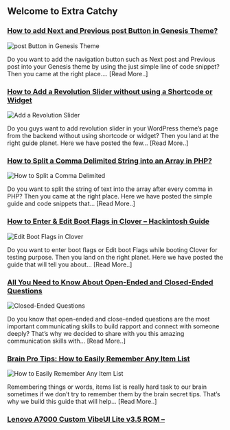 ## Welcome to Extra Catchy

### [How to add Next and Previous post Button in Genesis Theme?](http://extracatchy.net/add-next-previous-post-button-genesis-theme/)
![post Button in Genesis Theme](http://extracatchy.net/wp-content/uploads/2017/04/add-next-and-previous-post-button-in-genesis-theme.png)

Do you want to add the navigation button such as Next post and Previous post into your Genesis theme by using the just simple line of code snippet? Then you came at the right place…. [Read More..]

### [How to Add a Revolution Slider without using a Shortcode or Widget](http://extracatchy.net/add-a-revolution-slider-without-using-a-shortcode-or-widget/)
![Add a Revolution Slider](http://extracatchy.net/wp-content/uploads/2017/04/add-a-revolution-slider-without-using-a-shortcode-widget.png)

Do you guys want to add revolution slider in your WordPress theme’s page from the backend without using shortcode or widget?
Then you land at the right guide planet. Here we have posted the few… [Read More..]

### [How to Split a Comma Delimited String into an Array in PHP?](http://extracatchy.net/split-comma-delimited-string-into-array-php-2/)
![How to Split a Comma Delimited](http://extracatchy.net/wp-content/uploads/2017/04/how-to-split-comma-delimited-string-into-array-in-php.png)

Do you want to split the string of text into the array after every comma in PHP? Then you came at the right place.
Here we have posted the simple guide and code snippets that… [Read More..]

### [How to Enter & Edit Boot Flags in Clover – Hackintosh Guide](http://extracatchy.net/how-to-enter-edit-boot-flags-in-clover/) 
![Edit Boot Flags in Clover](http://extracatchy.net/wp-content/uploads/2017/04/How-to-Enter-Edit-Boot-Flags-in-Clover.png)

Do you want to enter boot flags or Edit boot Flags while booting Clover for testing purpose.
Then you land on the right planet. Here we have posted the guide that will tell you about… [Read More..]

### [All You Need to Know About Open-Ended and Closed-Ended Questions](http://extracatchy.net/open-ended-questions-and-closed-ended-questions/)
![Closed-Ended Questions](http://extracatchy.net/wp-content/uploads/2017/04/open-ended-questiosn-and-closed-ended-questions.png)

Do you know that open-ended and close-ended questions are the most important communicating skills to build rapport and connect with someone deeply? That’s why we decided to share with you this amazing communication skills with… [Read More..]

### [Brain Pro Tips: How to Easily Remember Any Item List](http://extracatchy.net/how-to-easily-remember-any-item-list/)
![How to Easily Remember Any Item List](http://extracatchy.net/wp-content/uploads/2017/04/how-to-remeber-any-10-items-list.png)

Remembering things or words, items list is really hard task to our brain sometimes if we don’t try to remember them by the brain secret tips. That’s why we build this guide that will help… [Read More..]

### [Lenovo A7000 Custom VibeUI Lite v3.5 ROM –](http://extracatchy.net/lenovo-a7000-custom-vibeui-lite-rom/)
